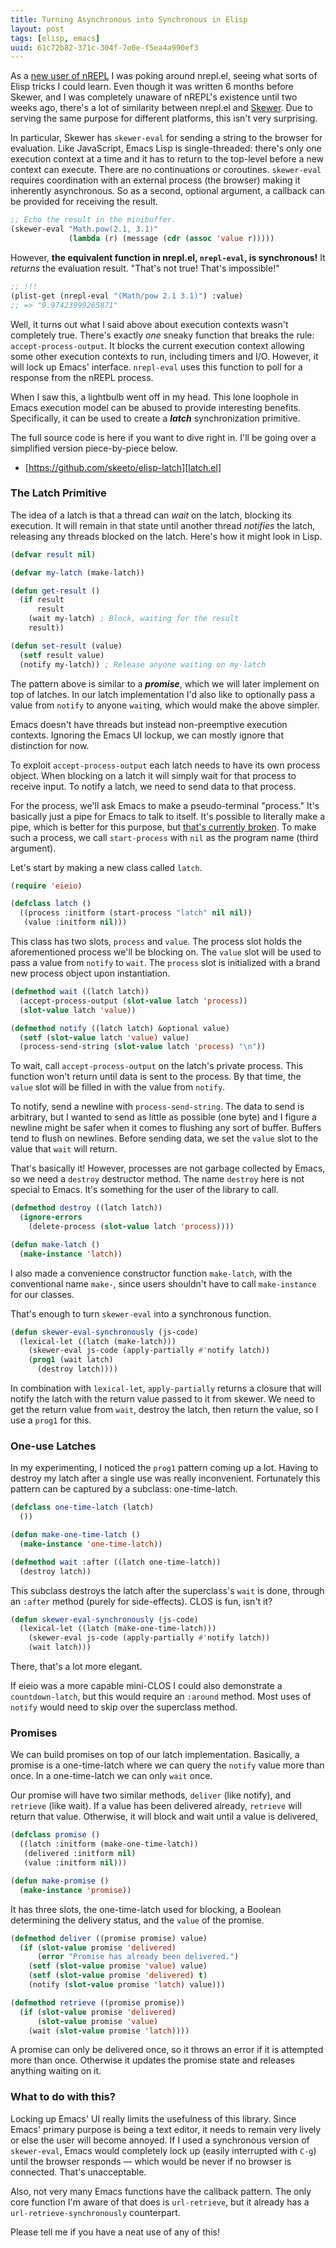 ```yaml
---
title: Turning Asynchronous into Synchronous in Elisp
layout: post
tags: [elisp, emacs]
uuid: 61c72b82-371c-304f-7e0e-f5ea4a990ef3
---
```


As a [new user of nREPL](/blog/2013/01/07/) I was poking around
nrepl.el, seeing what sorts of Elisp tricks I could learn. Even though
it was written 6 months before Skewer, and I was completely unaware of
nREPL's existence until two weeks ago, there's a lot of similarity
between nrepl.el and [Skewer](/blog/2012/10/31/). Due to serving the
same purpose for different platforms, this isn't very surprising.

In particular, Skewer has `skewer-eval` for sending a string to the
browser for evaluation. Like JavaScript, Emacs Lisp is
single-threaded: there's only one execution context at a time and it
has to return to the top-level before a new context can execute. There
are no continuations or coroutines. `skewer-eval` requires
coordination with an external process (the browser) making it
inherently asynchronous. So as a second, optional argument, a callback
can be provided for receiving the result.

~~~cl
;; Echo the result in the minibuffer.
(skewer-eval "Math.pow(2.1, 3.1)"
             (lambda (r) (message (cdr (assoc 'value r)))))
~~~

However, **the equivalent function in nrepl.el, `nrepl-eval`, is
synchronous!** It *returns* the evaluation result. "That's not true!
That's impossible!"

~~~cl
;; !!!
(plist-get (nrepl-eval "(Math/pow 2.1 3.1)") :value)
;; => "9.97423999265871"
~~~

Well, it turns out what I said above about execution contexts wasn't
completely true. There's exactly *one* sneaky function that breaks the
rule: `accept-process-output`. It blocks the current execution context
allowing some other execution contexts to run, including timers and
I/O. However, it will lock up Emacs' interface. `nrepl-eval` uses this
function to poll for a response from the nREPL process.

When I saw this, a lightbulb went off in my head. This lone loophole
in Emacs execution model can be abused to provide interesting
benefits. Specifically, it can be used to create a ***latch***
synchronization primitive.

The full source code is here if you want to dive right in. I'll be
going over a simplified version piece-by-piece below.

 * [https://github.com/skeeto/elisp-latch][latch.el]

### The Latch Primitive

The idea of a latch is that a thread can *wait* on the latch, blocking
its execution. It will remain in that state until another thread
*notifies* the latch, releasing any threads blocked on the
latch. Here's how it might look in Lisp.

~~~cl
(defvar result nil)

(defvar my-latch (make-latch))

(defun get-result ()
  (if result
      result
    (wait my-latch) ; Block, waiting for the result
    result))

(defun set-result (value)
  (setf result value)
  (notify my-latch)) ; Release anyone waiting on my-latch
~~~

The pattern above is similar to a ***promise***, which we will later
implement on top of latches. In our latch implementation I'd also like
to optionally pass a value from `notify` to anyone `wait`ing, which
would make the above simpler.

Emacs doesn't have threads but instead non-preemptive execution
contexts. Ignoring the Emacs UI lockup, we can mostly ignore that
distinction for now.

To exploit `accept-process-output` each latch needs to have its own
process object. When blocking on a latch it will simply wait for that
process to receive input. To notify a latch, we need to send data to
that process.

For the process, we'll ask Emacs to make a pseudo-terminal "process."
It's basically just a pipe for Emacs to talk to itself. It's possible
to literally make a pipe, which is better for this purpose, but
[that's currently broken][bug]. To make such a process, we call
`start-process` with `nil` as the program name (third argument).

Let's start by making a new class called `latch`.

~~~cl
(require 'eieio)

(defclass latch ()
  ((process :initform (start-process "latch" nil nil))
   (value :initform nil)))
~~~

This class has two slots, `process` and `value`. The process slot
holds the aforementioned process we'll be blocking on. The `value`
slot will be used to pass a value from `notify` to `wait`. The
`process` slot is initialized with a brand new process object upon
instantiation.

~~~cl
(defmethod wait ((latch latch))
  (accept-process-output (slot-value latch 'process))
  (slot-value latch 'value))

(defmethod notify ((latch latch) &optional value)
  (setf (slot-value latch 'value) value)
  (process-send-string (slot-value latch 'process) "\n"))
~~~

To wait, call `accept-process-output` on the latch's private
process. This function won't return until data is sent to the
process. By that time, the `value` slot will be filled in with the
value from `notify`.

To notify, send a newline with `process-send-string`. The data to send
is arbitrary, but I wanted to send as little as possible (one byte)
and I figure a newline might be safer when it comes to flushing any
sort of buffer. Buffers tend to flush on newlines. Before sending
data, we set the `value` slot to the value that `wait` will return.

That's basically it! However, processes are not garbage collected by
Emacs, so we need a `destroy` destructor method. The name `destroy`
here is not special to Emacs. It's something for the user of the
library to call.

~~~cl
(defmethod destroy ((latch latch))
  (ignore-errors
    (delete-process (slot-value latch 'process))))

(defun make-latch ()
  (make-instance 'latch))
~~~

I also made a convenience constructor function `make-latch`, with the
conventional name `make-`, since users shouldn't have to call
`make-instance` for our classes.

That's enough to turn `skewer-eval` into a synchronous function.

~~~cl
(defun skewer-eval-synchronously (js-code)
  (lexical-let ((latch (make-latch)))
    (skewer-eval js-code (apply-partially #'notify latch))
    (prog1 (wait latch)
      (destroy latch))))
~~~

In combination with `lexical-let`, `apply-partially` returns a closure
that will notify the latch with the return value passed to it from
skewer. We need to get the return value from `wait`, destroy the
latch, then return the value, so I use a `prog1` for this.

### One-use Latches

In my experimenting, I noticed the `prog1` pattern coming up a
lot. Having to destroy my latch after a single use was really
inconvenient. Fortunately this pattern can be captured by a subclass:
one-time-latch.

~~~cl
(defclass one-time-latch (latch)
  ())

(defun make-one-time-latch ()
  (make-instance 'one-time-latch))

(defmethod wait :after ((latch one-time-latch))
  (destroy latch))
~~~

This subclass destroys the latch after the superclass's `wait` is
done, through an `:after` method (purely for side-effects). CLOS is
fun, isn't it?

~~~cl
(defun skewer-eval-synchronously (js-code)
  (lexical-let ((latch (make-one-time-latch)))
    (skewer-eval js-code (apply-partially #'notify latch))
    (wait latch)))
~~~

There, that's a lot more elegant.

If eieio was a more capable mini-CLOS I could also demonstrate a
`countdown-latch`, but this would require an `:around` method. Most
uses of `notify` would need to skip over the superclass method.

### Promises

We can build promises on top of our latch implementation. Basically, a
promise is a one-time-latch where we can query the `notify` value more
than once. In a one-time-latch we can only `wait` once.

Our promise will have two similar methods, `deliver` (like notify),
and `retrieve` (like wait). If a value has been delivered already,
`retrieve` will return that value. Otherwise, it will block and wait
until a value is delivered,

~~~cl
(defclass promise ()
  ((latch :initform (make-one-time-latch))
   (delivered :initform nil)
   (value :initform nil)))

(defun make-promise ()
  (make-instance 'promise))
~~~

It has three slots, the one-time-latch used for blocking, a Boolean
determining the delivery status, and the `value` of the promise.

~~~cl
(defmethod deliver ((promise promise) value)
  (if (slot-value promise 'delivered)
      (error "Promise has already been delivered.")
    (setf (slot-value promise 'value) value)
    (setf (slot-value promise 'delivered) t)
    (notify (slot-value promise 'latch) value)))

(defmethod retrieve ((promise promise))
  (if (slot-value promise 'delivered)
      (slot-value promise 'value)
    (wait (slot-value promise 'latch))))
~~~

A promise can only be delivered once, so it throws an error if it is
attempted more than once. Otherwise it updates the promise state and
releases anything waiting on it.

### What to do with this?

Locking up Emacs' UI really limits the usefulness of this
library. Since Emacs' primary purpose is being a text editor, it needs
to remain very lively or else the user will become annoyed. If I used
a synchronous version of `skewer-eval`, Emacs would completely lock up
(easily interrupted with `C-g`) until the browser responds — which
would be never if no browser is connected. That's unacceptable.

Also, not very many Emacs functions have the callback pattern. The
only core function I'm aware of that does is `url-retrieve`, but it
already has a `url-retrieve-synchronously` counterpart.

Please tell me if you have a neat use of any of this!


[latch.el]: https://github.com/skeeto/elisp-latch
[bug]: http://bugs.debian.org/cgi-bin/bugreport.cgi?bug=698096
